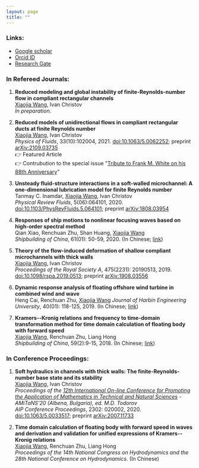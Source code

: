 ```yaml
---
layout: page
title: ""
---
```


### Links:
* [Google scholar](https://scholar.google.com/citations?user=ePWiM7cAAAAJ&hl=en)
* [Orcid ID](https://orcid.org/my-orcid?orcid=0000-0002-3487-1600)
* [Research Gate](https://www.researchgate.net/profile/Xiaojia-Wang-8)


### In Refereed Journals:

1. **Reduced modeling and global instability of finite-Reynolds-number flow in compliant rectangular channels**<br>
      <ins>Xiaojia Wang</ins>, Ivan Christov<br>
      *In preparation*.
      
2. **Reduced models of unidirectional flows in compliant rectangular ducts at finite Reynolds number**<br>
   <ins>Xiaojia Wang</ins>, Ivan Christov<br>
   *Physics of Fluids*, 33(10):102004, 2021. [doi:10.1063/5.0062252](https://aip.scitation.org/doi/10.1063/5.0062252); preprint [arXiv:2109.03735](https://arxiv.org/abs/2109.03735)<br>
   :point_right: Featured Article<br>
   :point_right: Contrubution to the special issue "[Tribute to Frank M. White on his 88th Anniversary](https://aip.scitation.org/topic/special-collections/fmw2021)"
   
3. **Unsteady fluid-structure interactions in a soft-walled microchannel: A one-dimensional lubrication model for finite Reynolds number**<br>
   Tanmay C. Inamdar, <ins>Xiaojia Wang</ins>, Ivan Christov<br>
   *Physical Review Fluids*, 5(06):064101, 2020. [doi:10.1103/PhysRevFluids.5.064101](https://journals.aps.org/prfluids/abstract/10.1103/PhysRevFluids.5.064101); preprint [arXiv:1808.03954](https://arxiv.org/abs/1808.03954)<br>
   
4. **Responses of ship motions to nonlinear focusing waves based on high-order spectral method**<br>
   Qian Xiao, Renchuan Zhu, Shan Huang, <ins>Xiaojia Wang</ins><br>
   *Shipbuilding of China*, 61(01): 50-59, 2020. (In Chinese; [link](https://kns.cnki.net/kcms/detail/detail.aspx?dbcode=CJFD&dbname=CJFDLAST2020&filename=ZGZC202001005&uniplatform=NZKPT&v=2-8Ulh5Zqx-MFLwLr9QVgrplJTSKWprOaEx-q8LqlmOoq1umZrz2EjsEAcX26mRB))
   
5. **Theory of the flow-induced deformation of shallow compliant microchannels with thick walls**<br>
   <ins>Xiaojia Wang</ins>, Ivan Christov<br>
   *Proceedings of the Royal Society A*, 475(2231): 20190513, 2019. [doi:10.1098/rspa.2019.0513](https://doi.org/10.1098/rspa.2019.0513); preprint [arXiv:1908.03556](https://arxiv.org/abs/1908.03556)
   
6. **Dynamic response analysis of floating offshore wind turbine in combined wind and wave**<br>
   Heng Cai, Renchuan Zhu, <ins>Xiaojia Wang</ins>
   *Journal of Harbin Engineering University*, 40(01): 118-125, 2019. (In Chinese; [link](http://dx.doi.org/10.11990/jheu.201709043))
   
7. **Kramers--Kronig relations and frequency to time-domain transformation method for time domain calculation of floating body with forward speed**<br>
   <ins>Xiaojia Wang</ins>, Renchuan Zhu, Liang Hong<br>
   *Shipbuilding of China*, 59(2):9-15, 2018. (In Chinese; [link](https://scjg.cnki.net/kcms/detail/detail.aspx?filename=ZGZC201802002&dbcode=CJFQ&dbname=CJFD2018&v=))
   

### In Conference Proceedings:

1. **Soft hydraulics in channels with thick walls: The finite-Reynolds-number base state and its stability**<br>
   <ins>Xiaojia Wang</ins>, Ivan Christov<br>
   *Proceedings of the [12th International On-line Conference for Promoting the Application of Mathematics in Technical and Natural Sciences](http://2020.eac4amitans.eu) - AMiTaNS'20 (Albena, Bulgaria), ed. M.D. Todorov*<br>
   *AIP Conference Proceedings*, 2302: 020002, 2020. [doi:10.1063/5.0033517](https://aip.scitation.org/doi/abs/10.1063/5.0033517); preprint [arXiv:2007.11733](https://arxiv.org/abs/2007.11733)
   
2. **Time domain calculation of floating body with forward speed in waves and derivation and validation for unified expressions of Kramers--Kronig relations**<br>
   <ins>Xiaojia Wang</ins>, Renchuan Zhu, Liang Hong<br>
   *Proceedings of the 14th National Congress on Hydrodynamics and the 28th National Conference on Hydrodynamics*. (In Chinese)
   
